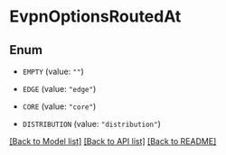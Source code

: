 # EvpnOptionsRoutedAt

## Enum


* `EMPTY` (value: `""`)

* `EDGE` (value: `"edge"`)

* `CORE` (value: `"core"`)

* `DISTRIBUTION` (value: `"distribution"`)


[[Back to Model list]](../README.md#documentation-for-models) [[Back to API list]](../README.md#documentation-for-api-endpoints) [[Back to README]](../README.md)


